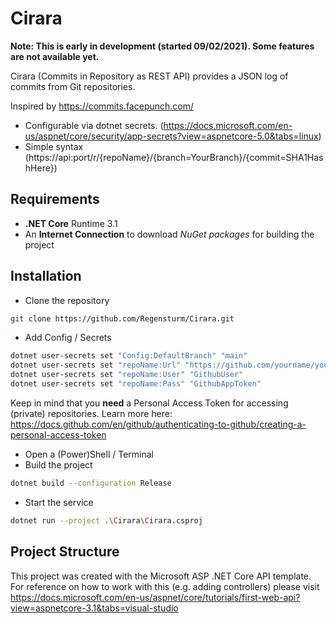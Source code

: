# Cirara

**Note: This is early in development (started 09/02/2021). Some features are not available yet.**

Cirara (Commits in Repository as REST API) provides a JSON log of commits from Git repositories.

Inspired by https://commits.facepunch.com/

- Configurable via dotnet secrets. (https://docs.microsoft.com/en-us/aspnet/core/security/app-secrets?view=aspnetcore-5.0&tabs=linux)
- Simple syntax (https://api:port/r/{repoName}/{branch=YourBranch}/{commit=SHA1HashHere})

## Requirements

- **.NET Core** Runtime 3.1
- An **Internet Connection** to download *NuGet packages* for building the project

## Installation

- Clone the repository

```sh
git clone https://github.com/Regensturm/Cirara.git
```
- Add Config / Secrets
```sh
dotnet user-secrets set "Config:DefaultBranch" "main"
dotnet user-secrets set "repoName:Url" "https://github.com/yourname/yourrepo.git"
dotnet user-secrets set "repoName:User" "GithubUser"
dotnet user-secrets set "repoName:Pass" "GithubAppToken"
```
Keep in mind that you **need** a Personal Access Token for accessing (private) repositories.
Learn more here: https://docs.github.com/en/github/authenticating-to-github/creating-a-personal-access-token

- Open a (Power)Shell / Terminal
- Build the project

```sh
dotnet build --configuration Release
```
- Start the service

```sh
dotnet run --project .\Cirara\Cirara.csproj
```

## Project Structure

This project was created with the Microsoft ASP .NET Core API template. For reference on how to work with this (e.g. adding controllers) please visit https://docs.microsoft.com/en-us/aspnet/core/tutorials/first-web-api?view=aspnetcore-3.1&tabs=visual-studio
